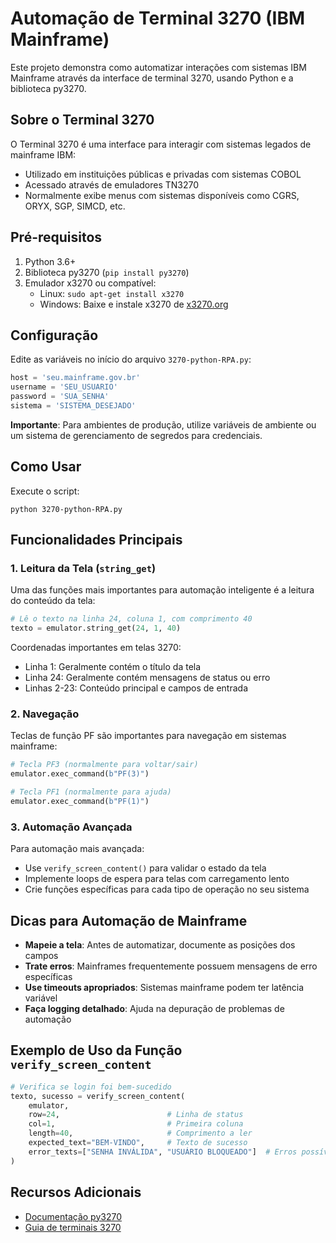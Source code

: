 # Automação de Terminal 3270 (IBM Mainframe)

Este projeto demonstra como automatizar interações com sistemas IBM Mainframe através da interface de terminal 3270, usando Python e a biblioteca py3270.

## Sobre o Terminal 3270

O Terminal 3270 é uma interface para interagir com sistemas legados de mainframe IBM:
- Utilizado em instituições públicas e privadas com sistemas COBOL
- Acessado através de emuladores TN3270
- Normalmente exibe menus com sistemas disponíveis como CGRS, ORYX, SGP, SIMCD, etc.

## Pré-requisitos

1. Python 3.6+
2. Biblioteca py3270 (`pip install py3270`)
3. Emulador x3270 ou compatível:
   - Linux: `sudo apt-get install x3270`
   - Windows: Baixe e instale x3270 de [x3270.org](http://x3270.org/)

## Configuração

Edite as variáveis no início do arquivo `3270-python-RPA.py`:
```python
host = 'seu.mainframe.gov.br'
username = 'SEU_USUARIO'
password = 'SUA_SENHA'
sistema = 'SISTEMA_DESEJADO'
```

**Importante**: Para ambientes de produção, utilize variáveis de ambiente ou um sistema de gerenciamento de segredos para credenciais.

## Como Usar

Execute o script:
```
python 3270-python-RPA.py
```

## Funcionalidades Principais

### 1. Leitura da Tela (`string_get`)

Uma das funções mais importantes para automação inteligente é a leitura do conteúdo da tela:

```python
# Lê o texto na linha 24, coluna 1, com comprimento 40
texto = emulator.string_get(24, 1, 40)
```

Coordenadas importantes em telas 3270:
- Linha 1: Geralmente contém o título da tela
- Linha 24: Geralmente contém mensagens de status ou erro
- Linhas 2-23: Conteúdo principal e campos de entrada

### 2. Navegação

Teclas de função PF são importantes para navegação em sistemas mainframe:

```python
# Tecla PF3 (normalmente para voltar/sair)
emulator.exec_command(b"PF(3)")

# Tecla PF1 (normalmente para ajuda)
emulator.exec_command(b"PF(1)")
```

### 3. Automação Avançada

Para automação mais avançada:
- Use `verify_screen_content()` para validar o estado da tela
- Implemente loops de espera para telas com carregamento lento
- Crie funções específicas para cada tipo de operação no seu sistema

## Dicas para Automação de Mainframe

- **Mapeie a tela**: Antes de automatizar, documente as posições dos campos
- **Trate erros**: Mainframes frequentemente possuem mensagens de erro específicas
- **Use timeouts apropriados**: Sistemas mainframe podem ter latência variável
- **Faça logging detalhado**: Ajuda na depuração de problemas de automação

## Exemplo de Uso da Função `verify_screen_content`

```python
# Verifica se login foi bem-sucedido
texto, sucesso = verify_screen_content(
    emulator, 
    row=24,                        # Linha de status
    col=1,                         # Primeira coluna
    length=40,                     # Comprimento a ler
    expected_text="BEM-VINDO",     # Texto de sucesso
    error_texts=["SENHA INVÁLIDA", "USUÁRIO BLOQUEADO"]  # Erros possíveis
)
```

## Recursos Adicionais

- [Documentação py3270](https://pypi.org/project/py3270/)
- [Guia de terminais 3270](https://www.ibm.com/support/knowledgecenter/zosbasics/com.ibm.zos.zconcepts/zconc_3270.htm)
